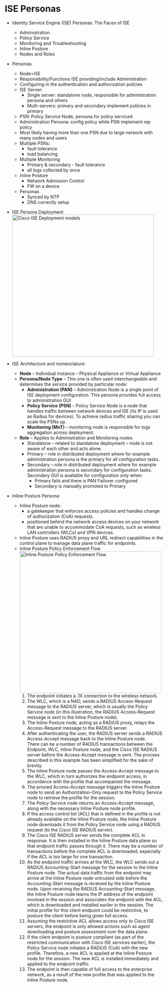 # ISE Personas

+ Identity Service Engine (ISE) Personas: The Faces of ISE
    + Administration
    + Policy Service
    + Monitoring and Troubleshooting
    + Inline Posture
    + Nodes and Roles

+ Personas
    + Node=ISE
    + Responsibility/Functions ISE providing/include Administration
    + Configuring in the authentication and authorization policies
    + ISE Server:
        + Single server: standalone node, responsible for administration persona and others
        + Multi-servers: primary and secondary implement policies in primary
    + PSN: Policy Service Node, persona for policy serviced
    + Administration Persona: config policy while PSN implement rep policy
    + Most likely having more than one PSN due to large network with many nodes and users
    + Multiple PSNs:
        + fault tolerance
        + load balancing
    + Multiple Monitoring
        + Primary & secondary - fault tolerance
        + all logs collected by once
    + Inline Posture
        + Network Admission Control
        + FW on a device
    + Personas
        + Synced by NTP
        + DNS correctly setup

+ ISE Persona Deployment 
  <a href="https://www.grandmetric.com/knowledge-base/design_and_configure/cisco-ise-deployment-models/">
      <br/><img src="https://www.grandmetric.com/wp-content/uploads/2017/08/Cisco-ISE-Depolyment-and-NAD-interaction.png" alt="Cisco ISE Deployment models" width="450">
  </a>

+ ISE Architecture and nomenclature:
    + __Node__ – Individual instance – Physical Appliance or Virtual Appliance
    + __Persona/Node Type__ – This one is often used interchangeable and determines the service provided by particular node:
        + __Administration (PAN)__ – Administration Node is a single point of ISE deployment configuration. This persona provides full access to administration GUI
        + __Policy Service (PSN)__ – Policy Service Node is a node that handles traffic between network devices and ISE (its IP is used as Radius for devices). To achieve radius traffic sharing you can scale the PSNs up.
        + __Monitoring (MnT)__ – monitoring node is responsible for logs aggregation across deployment.
    + __Role__ – Applies to Administration and Monitoring nodes.
        + Standalone – related to standalone deployment – node is not aware of each other and acts alone.
        + Primary – role in distributed deployment where for example administration persona is the primary for all configuration tasks.
        + Secondary – role in distributed deployment where for example administration persona is secondary for configuration tasks. Secondary GUI is available for configuration only when:
            + Primary fails and there is PAN Failover configured
            + Secondary is manually promoted to Primary

+ Inline Posture Persona:
    + Inline Posture node: 
        + a gatekeeper that enforces access policies and handles change of authorization (CoA) requests. 
        + positioned behind the network access devices on your network that are unable to accommodate CoA requests, such as wireless LAN controllers (WLCs) and VPN devices.
    + Inline Posture uses RADIUS proxy and URL redirect capabilities in the control plane to manage data plane traffic for endpoints.
    + Inline Posture Policy Enforcement Flow
        <a href="https://www.cisco.com/c/en/us/td/docs/security/ise/1-2/user_guide/ise_user_guide/ise_ipep_deploy.html#84523">
            <br/><img src="https://www.cisco.com/c/dam/en/us/td/i/200001-300000/280001-290000/281001-282000/281859.eps/_jcr_content/renditions/281859.jpg" alt="Inline Posture Policy Enforcement Flow" width="450">
        </a>
        1.	The endpoint initiates a .1X connection to the wireless network.
        2.	The WLC, which is a NAD, sends a RADIUS Access-Request message to the RADIUS server, which is usually the Policy Service node (in this illustration, the RADIUS Access-Request message is sent to the Inline Posture node).
        3.	The Inline Posture node, acting as a RADIUS proxy, relays the Access-Request message to the RADIUS server.
        4.	After authenticating the user, the RADIUS server sends a RADIUS Access-Accept message back to the Inline Posture node. <br/>There can be a number of RADIUS transactions between the Endpoint, WLC, Inline Posture node, and the Cisco ISE RADIUS server before the Access-Accept message is sent. The process described in this example has been simplified for the sake of brevity.
        5.	The Inline Posture node passes the Access-Accept message to the WLC, which in turn authorizes the endpoint access, in accordance with the profile that accompanied the message.
        6.	The proxied Access-Accept message triggers the Inline Posture node to send an Authorization-Only request to the Policy Service node to retrieve the profile for the session.
        7.	The Policy Service node returns an Access-Accept message, along with the necessary Inline Posture node profile.
        8.	If the access control list (ACL) that is defined in the profile is not already available on the Inline Posture node, the Inline Posture node downloads it from the Policy Service node using a RADIUS request (to the Cisco ISE RADIUS server).
        9.	The Cisco ISE RADIUS server sends the complete ACL in response. It is then installed in the Inline Posture data plane so that endpoint traffic passes through it.
        There may be a number of transactions before the complete ACL is downloaded, especially if the ACL is too large for one transaction.
        10.	As the endpoint traffic arrives at the WLC, the WLC sends out a RADIUS Accounting-Start message for the session to the Inline Posture node.
        The actual data traffic from the endpoint may arrive at the Inline Posture node untrusted side before the Accounting-Start message is received by the Inline Posture node. Upon receiving the RADIUS Accounting-Start message, the Inline Posture node learns the IP address of the endpoint involved in the session and associates the endpoint with the ACL, which is downloaded and installed earlier in the session. The initial profile for this client endpoint could be restrictive, to posture the client before being given full access.
        11.	Assuming the restrictive ACL allows access only to Cisco ISE servers, the endpoint is only allowed actions such as agent downloading and posture assessment over the data plane.
        12.	If the client endpoint is posture compliant (as part of the restricted communication with Cisco ISE services earlier), the Policy Service node initiates a RADIUS (CoA) with the new profile. Therefore, a new ACL is applied at the Inline Posture node for the session. The new ACL is installed immediately and applied to the endpoint traffic.
        13. The endpoint is then capable of full access to the enterprise network, as a result of the new profile that was applied to the Inline Posture node.




